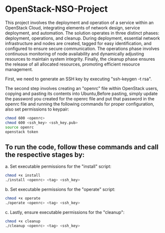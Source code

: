 # OpenStack-NSO-Project

This project involves the deployment and operation of a service within an OpenStack Cloud, integrating elements of network design, service deployment, and automation. The solution operates in three distinct phases: deployment, operations, and cleanup. During deployment, essential network infrastructure and nodes are created, tagged for easy identification, and configured to ensure secure communication. The operations phase involves continuous monitoring of node availability and dynamically adjusting resources to maintain system integrity. Finally, the cleanup phase ensures the release of all allocated resources, promoting efficient resource management.

First, we need to generate an SSH key by executing  "ssh-keygen -t rsa".

The second step involves creating an "openrc" file within OpenStack users, copying and pasting its contents into Ubuntu,Before pasting, simply update the password you created for the openrc file and put that password in the openrc file and running the following commands for proper configuration, also set permissions to keypair: 

```bash
chmod 600 <openrc>
chmod 600 <ssh_key> <ssh_key.pub>
source openrc
openstack token
```


## To run the code, follow these commands and call the respective stages by:

a. Set executable permissions for the "install" script:
```bash
chmod +x install
./install <openrc> <tag> <ssh_key>
```
b. Set executable permissions for the "operate" script:
```bash
chmod +x operate
./operate <openrc> <tag> <ssh_key>
```
 c. Lastly, ensure executable permissions for the "cleanup":
 ```bash
chmod +x cleanup
./cleanup <openrc> <tag> <ssh_key>
```

